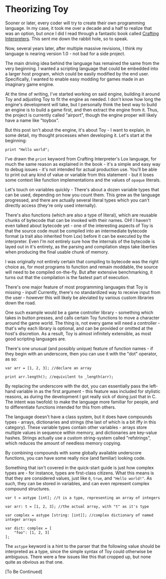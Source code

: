 # Theorizing Toy

Sooner or later, every coder will try to create their own programming language. In my case, it took me over a decade and a half to realize that was an option, but once I did I read through a fantastic book called [Crafting Interpreters](https://craftinginterpreters.com/). This sent me down the rabbit hole, so to speak.

Now, several years later, after multiple massive revisions, I think my language is nearing version 1.0 - not bad for a side project.

The main driving idea behind the language has remained the same from the very beginning. I wanted a scripting language that could be embedded into a larger host program, which could be easily modified by the end user. Specifically, I wanted to enable easy modding for games made in an imaginary game engine.

At the time of writing, I've started working on said engine, building it around Toy and adjusting Toy to fit the engine as needed. I don't know how long the engine's development will take, but I personally think the best way to build an engine is to build a game first, and then extract the engine from it. Thus, the project is currently called "airport", though the engine proper will likely have a name like "toybox".

But this post isn't about the engine, it's about Toy - I want to explain, in some detail, my thought processes when developing it. Let's start at the beginning:

```
print "Hello world";
```

I've drawn the `print` keyword from Crafting Interpreter's Lox language, for much the same reason as explained in the book - it's a simple and easy way to debug issues - it's not intended for actual production use. You'll be able to print out any kind of value or variable from this statement - but it loses some context like function implementations and the values of `opaque` literals.

Let's touch on variables quickly - There's about a dozen variable types that can be used, depending on how you count them. This grew as the language progressed, and there are actually several literal types which you can't directly access (they're only used internally).

There's also functions (which are also a type of literal), which are reusable chunks of bytecode that can be invoked with their names. OH! I haven't even talked about bytecode yet - one of the interesting aspects of Toy is that the source code must be compiled into an intermediate bytecode format (a trait also inherited from Lox) before it can be executed by the interpreter. Even I'm not entirely sure how the internals of the bytecode is layed out in it's entirety, as the parsing and compilation steps take liberties when producing the final usable chunk of memory.

I was originally not entirely certain that compiling to bytecode was the right choice as, for most programs to function and remain moddable, the source will need to be compiled on-the-fly. But after extensive benchmarking, it turns out that the compilation is the fastest part of execution.

There's one major feature of most programming languages that Toy is missing - input! Currently, there's no standardized way to receive input from the user - however this will likely be aleviated by various custom libraries down the road.

One such example would be a game controller library - something which takes in button presses, and calls certain Toy functions to move a character around the game world. The thing is, not every game will need a controller - that's why each library is optional, and can be provided or omitted at the host's discretion. As a result, Toy is almost infinitely extensible, as most good scripting languages are.

There's one unusual (and possibly unique) feature of function names - if they begin with an underscore, then you can use it with the "dot" operator, as so:

```
var arr = [1, 2, 3]; //declare an array

print arr.length(); //equivilent to _length(arr);
```

By replacing the underscore with the dot, you can essentially pass the left-hand variable in as the first argument - this feature was included for stylistic reasons, as during the development I got really sick of doing just that in C. The intent was twofold: to make the language more familiar for people, and to differentiate functions intended for this from others.

The language doesn't have a class system, but it does have compounds types - arrays, dictionaries and strings (the last of which is a bit iffy in this category). These variable types contain other variables - arrays store multiple values in sequence within memory, and dictionaries are key-value hashes. Strings actually use a custom string-system called "refstrings", which reduces the amount of needless memory copying.

By combining compounds with some globally available underscore functions, you can have some really nice (and familiar) looking code.

Something that isn't covered in the quick-start guide is just how complex types are - for instance, types are first-class citizens. What this means is that they are considered values, just like `0`, `true`, and `"Hello world!"`. As such, they can be stored in variables, and can even represent complex compound structures.

```
var t = astype [int]; //t is a type, representing an array of integers

var arr: t = [1, 2, 3]; //the actual array, with "t" as it's type

var complex = astype [string: [int]]; //complex dictionary of named integer arrays

var dict: complex = [
	"foo": [1, 2, 3]
];
```

The `astype` keyword is a hint to the parser that the following value should be interpreted as a type, since the simple syntax of Toy could otherwise be ambiguous. There were a few issues like this that cropped up, but none quite as obvious as that one.

[To Be Continued]

